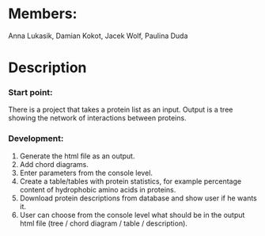 # Members:

Anna Lukasik, Damian Kokot, Jacek Wolf, Paulina Duda

# Description

### Start point:

There is a project that takes a protein list as an input. Output is a tree showing the network of interactions between proteins.

### Development:

<ol type="1">
  <li>Generate the html file as an output.</li>
  <li>Add chord diagrams.</li>
  <li>Enter parameters from the console level.</li>
  <li>Create a table/tables with protein statistics, for example percentage content of hydrophobic amino acids in proteins.</li>
  <li>Download protein descriptions from database and show user if he wants it.</li>
  <li>User can choose from the console level what should be in the output html file (tree / chord diagram / table / description).</li>
